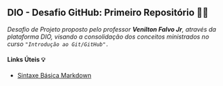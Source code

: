 ## DIO - Desafio GitHub: Primeiro Repositório :man_technologist:

*Desafio de Projeto proposto pelo professor ***Venilton Falvo Jr***, através da plataforma DIO, visando a consolidação dos conceitos ministrados no curso ``"Introdução ao Git/GitHub".``*

#### Links Úteis :bulb:

- [Sintaxe Básica Markdown](https://www.markdownguide.org/cheat-sheet/)
